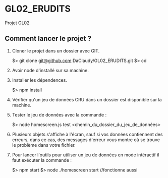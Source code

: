 # GL02_ERUDITS
Projet GL02

## Comment lancer le projet ?
1. Cloner le projet dans un dossier avec GIT.

    
    $> git clone git@github.com:DaClaudy/GL02_ERUDITS.git <directoryname>
    $> cd <directoryname>


2. Avoir node d'installé sur sa machine.
3. Installer les dépendences.


    $> npm install


4. Vérifier qu'un jeu de données CRU dans un dossier est disponible sur la machine.
5. Tester le jeu de données avec la commande :


    $> node homescreen.js test <chemin_du_dossier_du_jeu_de_données> 


6. Plusieurs objets s'affiche à l'écran, sauf si vos données contiennent des erreurs,
dans ce cas, des messages d'erreur vous montre où se trouve le problème dans votre fichier.
7. Pour lancer l'outils pour utiliser un jeu de données en mode intéractif il faut exécuter la commande :


    $> npm start
    $> node ./homescreen start //fonctionne aussi 
    



